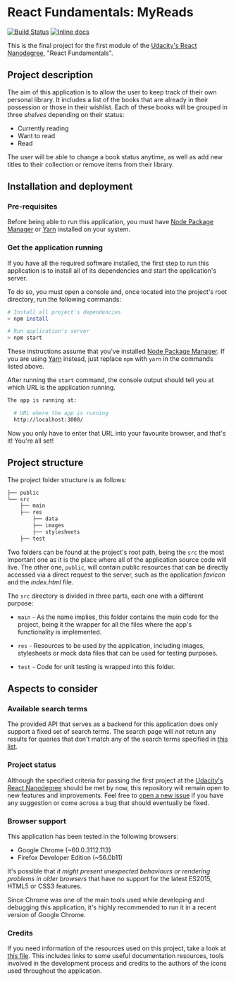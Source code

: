 # React Fundamentals: MyReads

[![Build Status](https://travis-ci.org/LonelyPrincess/reactnd-project-myreads.svg?branch=master)](https://travis-ci.org/LonelyPrincess/reactnd-project-myreads)
[![Inline docs](http://inch-ci.org/github/LonelyPrincess/reactnd-project-myreads.svg?branch=master&style=shields)](http://inch-ci.org/github/LonelyPrincess/reactnd-project-myreads)

This is the final project for the first module of the [Udacity's React Nanodegree](https://www.udacity.com/course/react-nanodegree--nd019), "React Fundamentals".

## Project description

The aim of this application is to allow the user to keep track of their own personal library. It includes a list of the books that are already in their possession or those in their wishlist. Each of these books will be grouped in three _shelves_ depending on their status:

* Currently reading
* Want to read
* Read

The user will be able to change a book status anytime, as well as add new titles to their collection or remove items from their library.

## Installation and deployment

### Pre-requisites

Before being able to run this application, you must have [Node Package Manager](https://nodejs.org/en/) or [Yarn](https://yarnpkg.com/) installed on your system.

### Get the application running

If you have all the required software installed, the first step to run this application is to install all of its dependencies and start the application's server.

To do so, you must open a console and, once located into the project's root directory, run the following commands:

```bash
# Install all project's dependencies
> npm install

# Run application's server
> npm start
```

These instructions assume that you've installed [Node Package Manager](https://nodejs.org/en/). If you are using [Yarn](https://yarnpkg.com/) instead, just replace `npm` with `yarn` in the commands listed above.

After running the `start` command, the console output should tell you at which URL is the application running.

```bash
The app is running at:

  # URL where the app is running
  http://localhost:3000/
```

Now you only have to enter that URL into your favourite browser, and that's it! You're all set!

## Project structure

The project folder structure is as follows:

```bash
├── public
└── src
    ├── main
    ├── res
        ├── data
        ├── images
        ├── stylesheets
    ├── test
```

Two folders can be found at the project's root path, being the `src` the most important one as it is the place where all of the application source code will live. The other one, `public`, will contain public resources that can be directly accessed via a direct request to the server, such as the application _favicon_ and the _index.html_ file.

The `src` directory is divided in three parts, each one with a different purpose:

- `main` - As the name implies, this folder contains the main code for the project, being it the wrapper for all the files where the app's functionality is implemented.

- `res` - Resources to be used by the application, including images, stylesheets or mock data files that can be used for testing purposes.

- `test` - Code for unit testing is wrapped into this folder.

## Aspects to consider

### Available search terms

The provided API that serves as a backend for this application does only support a fixed set of search terms. The search page will _not_ return any results for queries that don't match any of the search terms specified in [this list](SEARCH_TERMS.md).

### Project status

Although the specified criteria for passing the first project at the [Udacity's React Nanodegree](https://www.udacity.com/course/react-nanodegree--nd019) should be met by now, this repository will remain open to new features and improvements. Feel free to [open a new issue](https://github.com/LonelyPrincess/reactnd-project-myreads/issues/new) if you have any suggestion or come across a bug that should eventually be fixed.

### Browser support

This application has been tested in the following browsers:

* Google Chrome (~60.0.3112.113)
* Firefox Developer Edition (~56.0b11)

It's possible that _it might present unexpected behaviours or rendering problems in older browsers_ that have no support for the latest ES2015, HTML5 or CSS3 features.

Since Chrome was one of the main tools used while developing and debugging this application, it's highly recommended to run it in a recent version of Google Chrome.

### Credits

If you need information of the resources used on this project, take a look at [this file](CREDITS.md). This includes links to some useful documentation resources, tools involved in the development process and credits to the authors of the icons used throughout the application.
